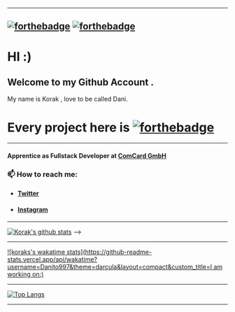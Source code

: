 <!--
**Korak-997/Korak-997** is a ✨ _special_ ✨ repository because its `README.md` (this file) appears on your GitHub profile.

Here are some ideas to get you started:

- 🔭 I’m currently working on ...
- 🌱 I’m currently learning ...
- 👯 I’m looking to collaborate on ...
- 🤔 I’m looking for help with ...
- 💬 Ask me about ...
- 📫 How to reach me: ...
- 😄 Pronouns: ...
- ⚡ Fun fact: ...
-->

------------------------
[![forthebadge](https://forthebadge.com/images/badges/powered-by-coffee.svg)](https://forthebadge.com) [![forthebadge](https://forthebadge.com/images/badges/powered-by-electricity.svg)](https://forthebadge.com) 
-------------------------
# HI :)

## Welcome to my Github Account . 

My name is Korak , love to be called Dani.
# Every project here is [![forthebadge](https://forthebadge.com/images/badges/built-with-love.svg)](https://forthebadge.com)

--------------------------------------------
#### Apprentice as Fullstack Developer at [ComCard GmbH](https://www.comcard.de/)

### 📫 How to reach me:


* #### [Twitter](https://twitter.com/Dani60579343)
* #### [Instagram](https://www.instagram.com/danikorak997/?r=nametag)
------------------------

[![Korak's github stats](https://github-readme-stats.vercel.app/api?username=Korak-997&count_private=true&show_icons=true&theme=darcula&layout=compact)](https://github.com/anuraghazra/github-readme-stats) -->

---------------------------------------------------

[![koraks's wakatime stats](https://github-readme-stats.vercel.app/api/wakatime?username=Danito997&theme=darcula&layout=compact&custom_title=I am working on:)](https://github.com/anuraghazra/github-readme-stats)

--------------------------------------------------


[![Top Langs](https://github-readme-stats.vercel.app/api/top-langs/?username=Korak-997&show_icons=true&theme=darcula&layout=compact)](https://github.com/anuraghazra/github-readme-stats)


--------------------------------------------------------




 
